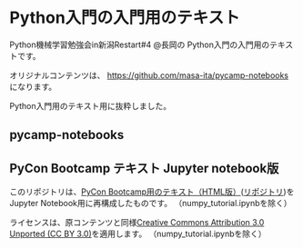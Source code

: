 # Python入門の入門用のテキスト 

Python機械学習勉強会in新潟Restart#4 @長岡の Python入門の入門用のテキストです。

オリジナルコンテンツは、 <https://github.com/masa-ita/pycamp-notebooks> になります。

Python入門用のテキスト用に抜粋しました。



## pycamp-notebooks
## PyCon Bootcamp テキスト Jupyter notebook版

このリポジトリは、[PyCon Bootcamp用のテキスト（HTML版）](https://pycamp.pycon.jp/)([リポジトリ](https://github.com/pyconjp/pycamp.pycon.jp))をJupyter Notebook用に再構成したものです。
（numpy_tutorial.ipynbを除く）

ライセンスは、原コンテンツと同様[Creative Commons Attribution 3.0 Unported (CC BY 3.0)](https://creativecommons.org/licenses/by/3.0/)を適用します。
（numpy_tutorial.ipynbを除く）


